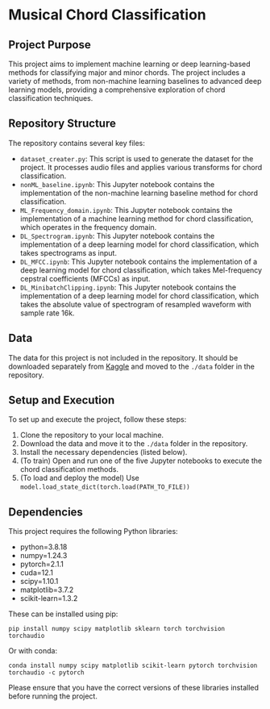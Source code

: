 # Musical Chord Classification

## Project Purpose
This project aims to implement machine learning or deep learning-based methods for classifying major and minor chords. The project includes a variety of methods, from non-machine learning baselines to advanced deep learning models, providing a comprehensive exploration of chord classification techniques.

## Repository Structure
The repository contains several key files:

- `dataset_creater.py`: This script is used to generate the dataset for the project. It processes audio files and applies various transforms for chord classification.
- `nonML_baseline.ipynb`: This Jupyter notebook contains the implementation of the non-machine learning baseline method for chord classification.
- `ML_Frequency_domain.ipynb`: This Jupyter notebook contains the implementation of a machine learning method for chord classification, which operates in the frequency domain.
- `DL_Spectrogram.ipynb`: This Jupyter notebook contains the implementation of a deep learning model for chord classification, which takes spectrograms as input.
- `DL_MFCC.ipynb`: This Jupyter notebook contains the implementation of a deep learning model for chord classification, which takes Mel-frequency cepstral coefficients (MFCCs) as input.
- `DL_MinibatchClipping.ipynb`: This Jupyter notebook contains the implementation of a deep learning model for chord classification, which takes the absolute value of spectrogram of resampled waveform with sample rate 16k.

## Data
The data for this project is not included in the repository. It should be downloaded separately from [Kaggle](https://www.kaggle.com/datasets/deepcontractor/musical-instrument-chord-classification/data) and moved to the `./data` folder in the repository.

## Setup and Execution
To set up and execute the project, follow these steps:

1. Clone the repository to your local machine.
2. Download the data and move it to the `./data` folder in the repository.
3. Install the necessary dependencies (listed below).
5. (To train) Open and run one of the five Jupyter notebooks to execute the chord classification methods.
5. (To load and deploy the model) Use `model.load_state_dict(torch.load(PATH_TO_FILE))`

## Dependencies
This project requires the following Python libraries:

- python=3.8.18
- numpy=1.24.3
- pytorch=2.1.1
- cuda=12.1
- scipy=1.10.1
- matplotlib=3.7.2
- scikit-learn=1.3.2

These can be installed using pip:

```
pip install numpy scipy matplotlib sklearn torch torchvision torchaudio
```

Or with conda:

```
conda install numpy scipy matplotlib scikit-learn pytorch torchvision torchaudio -c pytorch
```

Please ensure that you have the correct versions of these libraries installed before running the project.